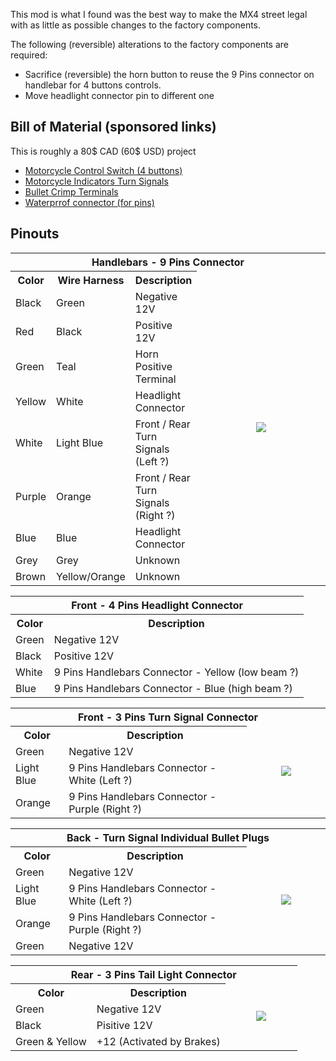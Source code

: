This mod is what I found was the best way to make the MX4 street legal with as little as possible changes to the factory components.

The following (reversible) alterations to the factory components are required:
* Sacrifice (reversible) the horn button to reuse the 9 Pins connector on handlebar for 4 buttons controls.
* Move headlight connector pin to different one

## Bill of Material (sponsored links) ##
This is roughly a 80$ CAD (60$ USD) project
* <a target="_blank" href="https://www.amazon.ca/dp/B093DDYNSB?psc=1&amp;ref=ppx_yo2ov_dt_b_product_details&_encoding=UTF8&tag=technophreak-20&linkCode=ur2&linkId=2af576b0baed22f1a1b484d783c10780&camp=15121&creative=330641">Motorcycle Control Switch (4 buttons)</a>
* <a target="_blank" href="https://www.amazon.ca/dp/B07SZDDZFJ?psc=1&amp;ref=ppx_yo2ov_dt_b_product_details&_encoding=UTF8&tag=technophreak-20&linkCode=ur2&linkId=e5fd6ae7a2e712bba7567f347521a7e4&camp=15121&creative=330641">Motorcycle Indicators Turn Signals</a>
* <a target="_blank" href="https://www.amazon.ca/gp/product/B0C33J6X2R/ref=ppx_yo_dt_b_asin_title_o00_s00?ie=UTF8&amp;psc=1&_encoding=UTF8&tag=technophreak-20&linkCode=ur2&linkId=777e5bd0b3e255aa3d8b9ae0c178ab5b&camp=15121&creative=330641">Bullet Crimp Terminals</a>
* <a target="_blank" href="https://www.amazon.ca/dp/B06XGV44T1?psc=1&amp;ref=ppx_yo2ov_dt_b_product_details&_encoding=UTF8&tag=technophreak-20&linkCode=ur2&linkId=9e7e26d01c370de33605a50f2bfa7bf1&camp=15121&creative=330641">Waterprrof connector (for pins)</a>

## Pinouts ##
<table>
    <tr>
        <th colspan="4">Handlebars - 9 Pins Connector</td>
    </tr>
  <tr>
    <th><b>Color</b></th>
    <th><b>Wire Harness</b></th>
    <th><b>Description</b></th>
    <td rowspan="11" align="center" width="50%"><img src="https://github.com/technophreak/Talaria-Sting-R-MX4/blob/main/Street%20Legal/Images/20230727_121335.jpg"></td>
  </tr>  
  <tr>
    <td>Black</td>
    <td>Green</td>
    <td>Negative 12V</td>    
  </tr>
  <tr>
    <td>Red</td>
    <td>Black</td>
    <td>Positive 12V</td>    
  </tr>
    <tr>
    <td>Green</td>
    <td>Teal</td>
    <td>Horn Positive Terminal</td>    
  </tr>
  <tr>
    <td>Yellow</td>
    <td>White</td>
    <td>Headlight Connector</td>    
  </tr>  
  <tr>
    <td>White</td>
    <td>Light Blue</td>
    <td>Front / Rear Turn Signals (Left ?)</td>    
  </tr>  
  <tr>
    <td>Purple</td>
    <td>Orange</td>
    <td>Front / Rear Turn Signals (Right ?)</td>    
  </tr>   
  <tr>
    <td>Blue</td>
    <td>Blue</td>
    <td>Headlight Connector</td>    
  </tr>
  <tr>
    <td>Grey</td>
    <td>Grey</td>
    <td>Unknown</td>    
  </tr>
    <tr>
    <td>Brown</td>
    <td>Yellow/Orange</td>
    <td>Unknown</td>    
  </tr>
</table>

<table>
    <tr>
        <th colspan="3">Front - 4 Pins Headlight Connector</td>
    </tr>
  <tr>
    <th><b>Color</b></th>
    <th><b>Description</b></th>
    <!--<td rowspan="5" align="center" width="50%"><img src="https://github.com/technophreak/Talaria-Sting-R-MX4/blob/main/Street%20Legal/Images/20230727_121335.jpg"></td>-->
  </tr>  
  <tr>
    <td>Green</td>
    <td>Negative 12V</td>    
  </tr>
  <tr>
    <td>Black</td>
    <td>Positive 12V</td>    
  </tr>
  <tr>
    <td>White</td>
    <td>9 Pins Handlebars Connector - Yellow (low beam ?)</td>    
  </tr>	 
  <tr>
    <td>Blue</td>
    <td>9 Pins Handlebars Connector - Blue (high beam ?)</td>    
  </tr>	 
</table>
		

<table>
    <tr>
        <th colspan="3">Front - 3 Pins Turn Signal Connector</td>
    </tr>
  <tr>
    <th><b>Color</b></th>
    <th><b>Description</b></th>
    <td rowspan="5" align="center" width="25%"><img src="https://github.com/technophreak/Talaria-Sting-R-MX4/blob/main/Street%20Legal/Images/20230727_124518.jpg"></td>    
  </tr>  
  <tr>
    <td>Green</td>
    <td>Negative 12V</td>    
  </tr>
  <tr>
    <td>Light Blue</td>
    <td>9 Pins Handlebars Connector - White (Left ?)</td>    
  </tr>	 
  <tr>
    <td>Orange</td>
    <td>9 Pins Handlebars Connector - Purple (Right ?)</td>    
  </tr>	 
</table>		
		
		

<table>
    <tr>
        <th colspan="3">Back - Turn Signal Individual Bullet Plugs</td>
    </tr>
  <tr>
    <th><b>Color</b></th>
    <th><b>Description</b></th>
    <td rowspan="5" align="center" width="25%"><img src="https://github.com/technophreak/Talaria-Sting-R-MX4/blob/main/Street%20Legal/Images/20230727_122102.jpg"></td>        
  </tr>  
  <tr>
    <td>Green</td>
    <td>Negative 12V</td>    
  </tr>
  <tr>
    <td>Light Blue</td>
    <td>9 Pins Handlebars Connector - White (Left ?)</td>    
  </tr>	 
  <tr>
    <td>Orange</td>
    <td>9 Pins Handlebars Connector - Purple (Right ?)</td>    
  </tr>	 
  <tr>
    <td>Green</td>
    <td>Negative 12V</td>    
  </tr>  
</table>
		

<table>
    <tr>
        <th colspan="3">Rear - 3 Pins Tail Light Connector</td>
    </tr>
  <tr>
    <th><b>Color</b></th>
    <th><b>Description</b></th>
    <td rowspan="4" align="center" width="25%"><img src="https://github.com/technophreak/Talaria-Sting-R-MX4/blob/main/Street%20Legal/Images/20230727_122102.jpg"></td>            
  </tr>  
  <tr>
    <td>Green</td>
    <td>Negative 12V</td>    
  </tr>
  <tr>
    <td>Black</td>
    <td>Pisitive 12V</td>    
  </tr>	 
  <tr>
    <td>Green & Yellow</td>
    <td>+12 (Activated by Brakes)</td>    
  </tr>	 
</table>	  
